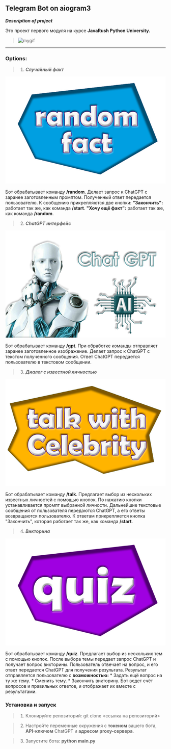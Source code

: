 ## Telegram Bot on aiogram3

***Description of project***

Это проект первого модуля на курсе **JavaRush Python University.**

> ![mygif](/resources/gifs/short.gif)
___
### Options:

> 1) ***Случайный факт***
> 
   ![Random fact](/resources/images/random.jpg)

   Бот обрабатывает команду **/random**.
   Делает запрос к ChatGPT с заранее заготовленным промптом.
   Полученный ответ передается пользователю.
   К сообщению прикрепляются две кнопки:
      **"Закончить":** работает так же, как команда **/start**.
      **"Хочу ещё факт":** работает так же, как команда **/random**.

> 2) ***ChatGPT интерфейс***
>    
   ![GPT](/resources/images/gpt.jpg)
   
   Бот обрабатывает команду **/gpt**.
   При обработке команды отправляет заранее заготовленное изображение.
   Делает запрос к ChatGPT с текстом полученного сообщения.
   Ответ ChatGPT передается пользователю в текстовом сообщении.

> 3) ***Диалог с известной личностью***
>    
   ![Persons](/resources/images/talk.jpg)
   
   Бот обрабатывает команду **/talk**.
   Предлагает выбор из нескольких известных личностей с помощью кнопок.
   По нажатию кнопки устанавливается промпт выбранной личности.
   Дальнейшие текстовые сообщения от пользователя передаются ChatGPT, а его ответы возвращаются пользователю.
   К ответам прикрепляется кнопка "Закончить", которая работает так же, как команда **/start**.
    
> 4) ***Викторина***
>    
   ![Quiz](/resources/images/quiz.jpg)
   
   Бот обрабатывает команду **/quiz**.
   Предлагает выбор из нескольких тем с помощью кнопок.
   После выбора темы передает запрос ChatGPT и получает вопрос викторины.
   Пользователь отвечает на вопрос, и его ответ передается ChatGPT для получения результата.
   Результат отправляется пользователю с **возможностью:**
      * Задать ещё вопрос на ту же тему.
      * Сменить тему.
      * Закончить викторину.
   Бот ведет счёт вопросов и правильных ответов, и отображает их вместе с результатами.

### Установка и запуск

> 1) Клонируйте репозиторий:
    git clone <ссылка на репозиторий>

> 2) Настройте переменные окружения с **токеном** вашего бота, **API-ключом** ChatGPT и **адресом proxy-сервера**.

> 3) Запустите бота:
    **python main.py**
